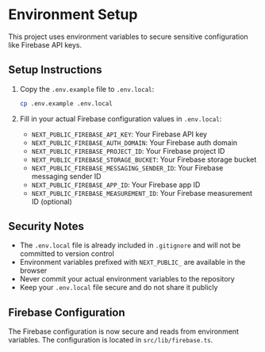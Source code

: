 # Environment Setup

This project uses environment variables to secure sensitive configuration like Firebase API keys.

## Setup Instructions

1. Copy the `.env.example` file to `.env.local`:
   ```bash
   cp .env.example .env.local
   ```

2. Fill in your actual Firebase configuration values in `.env.local`:
   - `NEXT_PUBLIC_FIREBASE_API_KEY`: Your Firebase API key
   - `NEXT_PUBLIC_FIREBASE_AUTH_DOMAIN`: Your Firebase auth domain
   - `NEXT_PUBLIC_FIREBASE_PROJECT_ID`: Your Firebase project ID
   - `NEXT_PUBLIC_FIREBASE_STORAGE_BUCKET`: Your Firebase storage bucket
   - `NEXT_PUBLIC_FIREBASE_MESSAGING_SENDER_ID`: Your Firebase messaging sender ID
   - `NEXT_PUBLIC_FIREBASE_APP_ID`: Your Firebase app ID
   - `NEXT_PUBLIC_FIREBASE_MEASUREMENT_ID`: Your Firebase measurement ID (optional)

## Security Notes

- The `.env.local` file is already included in `.gitignore` and will not be committed to version control
- Environment variables prefixed with `NEXT_PUBLIC_` are available in the browser
- Never commit your actual environment variables to the repository
- Keep your `.env.local` file secure and do not share it publicly

## Firebase Configuration

The Firebase configuration is now secure and reads from environment variables. The configuration is located in `src/lib/firebase.ts`.
